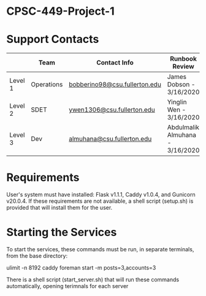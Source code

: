 # CPSC-449-Project-1

# Support Contacts

|        | Team           | Contact Info                   | Runbook Review                  |
|--------|----------------|--------------------------------|---------------------------------|
|Level 1 | Operations     | bobberino98@csu.fullerton.edu  | James Dobson - 3/16/2020        |
|Level 2 | SDET           | ywen1306@csu.fullerton.edu     | Yinglin Wen - 3/16/2020         |
|Level 3 | Dev            | almuhana@csu.fullerton.edu     | Abdulmalik Almuhana - 3/16/2020 |


# Requirements

User's system must have installed: Flask v1.1.1, Caddy v1.0.4, and Gunicorn v20.0.4.
If these requirements are not available, a shell script (setup.sh) is provided that will install them for the user.

# Starting the Services
To start the services, these commands must be run, in separate terminals, from the base directory:

ulimit -n 8192 caddy
foreman start -m posts=3,accounts=3

There is a shell script (start_server.sh) that will run these commands automatically, opening terimnals for each server


